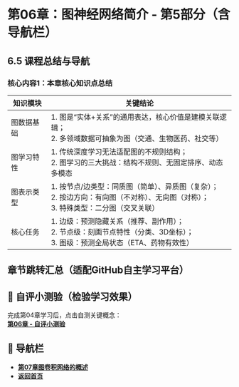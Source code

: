 # 第06章：图神经网络简介 - 第5部分（含导航栏）
## 6.5 课程总结与导航
### 核心内容1：本章核心知识点总结  
| 知识模块       | 关键结论                                                                 |
|----------------|--------------------------------------------------------------------------|
| 图数据基础     | 1. 图是“实体+关系”的通用表达，核心价值是建模关联逻辑；<br>2. 多领域数据可抽象为图（交通、生物医药、社交等） | 
| 图学习特性     | 1. 传统深度学习无法适配图的不规则结构；<br>2. 图学习的三大挑战：结构不规则、无固定排序、动态多模态 | 
| 图表示类型     | 1. 按节点/边类型：同质图（简单）、异质图（复杂）；<br>2. 按边方向：有向图（不对称）、无向图（对称）；<br>3. 特殊类型：二分图（交叉关联） | 
| 核心任务       | 1. 边级：预测隐藏关系（推荐、副作用）；<br>2. 节点级：刻画节点特性（分类、3D坐标）；<br>3. 图级：预测全局状态（ETA、药物有效性） | 

## 章节跳转汇总（适配GitHub自主学习平台）  
## 📝 自评小测验（检验学习效果）  
完成第04章学习后，点击自测关键概念：  
**[第06章 - 自评小测验](question06.md)**  

## 🚀 导航栏  
- **[第07章图卷积网络的概述](../Chater07/chter01.md)**  
- **[返回首页](../../index.md)**



